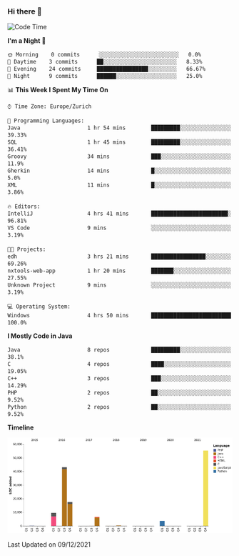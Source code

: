 ### Hi there 👋

<!--START_SECTION:waka-->
![Code Time](http://img.shields.io/badge/Code%20Time-3%2C274%20hrs%2059%20mins-blue)

**I'm a Night 🦉** 

```text
🌞 Morning    0 commits      ░░░░░░░░░░░░░░░░░░░░░░░░░   0.0% 
🌆 Daytime    3 commits      ██░░░░░░░░░░░░░░░░░░░░░░░   8.33% 
🌃 Evening    24 commits     ████████████████░░░░░░░░░   66.67% 
🌙 Night      9 commits      ██████░░░░░░░░░░░░░░░░░░░   25.0%

```


📊 **This Week I Spent My Time On** 

```text
⌚︎ Time Zone: Europe/Zurich

💬 Programming Languages: 
Java                     1 hr 54 mins        █████████░░░░░░░░░░░░░░░░   39.33% 
SQL                      1 hr 45 mins        █████████░░░░░░░░░░░░░░░░   36.41% 
Groovy                   34 mins             ███░░░░░░░░░░░░░░░░░░░░░░   11.9% 
Gherkin                  14 mins             █░░░░░░░░░░░░░░░░░░░░░░░░   5.0% 
XML                      11 mins             █░░░░░░░░░░░░░░░░░░░░░░░░   3.86%

🔥 Editors: 
IntelliJ                 4 hrs 41 mins       ████████████████████████░   96.81% 
VS Code                  9 mins              ░░░░░░░░░░░░░░░░░░░░░░░░░   3.19%

🐱‍💻 Projects: 
edh                      3 hrs 21 mins       █████████████████░░░░░░░░   69.26% 
nxtools-web-app          1 hr 20 mins        ███████░░░░░░░░░░░░░░░░░░   27.55% 
Unknown Project          9 mins              ░░░░░░░░░░░░░░░░░░░░░░░░░   3.19%

💻 Operating System: 
Windows                  4 hrs 50 mins       █████████████████████████   100.0%

```

**I Mostly Code in Java** 

```text
Java                     8 repos             █████████░░░░░░░░░░░░░░░░   38.1% 
C                        4 repos             ████░░░░░░░░░░░░░░░░░░░░░   19.05% 
C++                      3 repos             ███░░░░░░░░░░░░░░░░░░░░░░   14.29% 
PHP                      2 repos             ██░░░░░░░░░░░░░░░░░░░░░░░   9.52% 
Python                   2 repos             ██░░░░░░░░░░░░░░░░░░░░░░░   9.52%

```


**Timeline**

![Chart not found](https://raw.githubusercontent.com/JimR21/JimR21/master/charts/bar_graph.png) 


 Last Updated on 09/12/2021
<!--END_SECTION:waka-->

<!--
**JimR21/JimR21** is a ✨ _special_ ✨ repository because its `README.md` (this file) appears on your GitHub profile.

Here are some ideas to get you started:

- 🔭 I’m currently working on ...
- 🌱 I’m currently learning ...
- 👯 I’m looking to collaborate on ...
- 🤔 I’m looking for help with ...
- 💬 Ask me about ...
- 📫 How to reach me: ...
- 😄 Pronouns: ...
- ⚡ Fun fact: ...
-->
